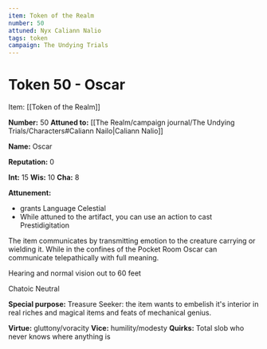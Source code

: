 ```yaml
---
item: Token of the Realm
number: 50
attuned: Nyx Caliann Nalio
tags: token
campaign: The Undying Trials
---
```


# Token 50 - Oscar

Item: [[Token of the Realm]]

**Number:** 50
**Attuned to:** [[The Realm/campaign journal/The Undying Trials/Characters#Caliann Nailo|Caliann Nalio]]

**Name:** Oscar

**Reputation:** 0

**Int:** 15
**Wis:** 10
**Cha:** 8

**Attunement:**
* grants Language Celestial
* While attuned to the artifact, you can use an action to cast Prestidigitation

The item communicates by transmitting emotion to the creature carrying or wielding it. While in the confines of the Pocket Room Oscar can communicate telepathically with full meaning.

Hearing and normal vision out to 60 feet

Chatoic Neutral

**Special purpose:** Treasure Seeker: the item wants to embelish it's interior in real riches and magical items and feats of mechanical genius.

**Virtue:** gluttony/voracity
**Vice:** humility/modesty
**Quirks:** Total slob who never knows where anything is